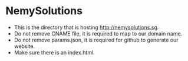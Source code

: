 # NemySolutions
- This is the directory that is hosting http://nemysolutions.sg.
- Do not remove CNAME file, it is required to map to our domain name.
- Do not remove params.json, it is required for github to generate our website.
- Make sure there is an index.html.
